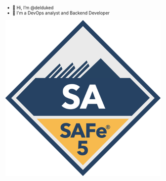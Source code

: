 - 👋 Hi, I’m @delduked
- 👀 I'm a DevOps analyst and Backend Developer

![alt text](https://github.com/delduked/delduked/blob/main/cert_mark_SA_small_150px.png?raw=true)


<!---
delduked/delduked is a ✨ special ✨ repository because its `README.md` (this file) appears on your GitHub profile.
You can click the Preview link to take a look at your changes.
--->
